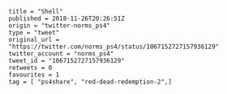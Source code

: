 ```
title = "Shell"
published = 2018-11-26T20:26:51Z
origin = "twitter-norms_ps4"
type = "tweet"
original_url = "https://twitter.com/norms_ps4/status/1067152727157936129"
twitter_account = "norms_ps4"
tweet_id = "1067152727157936129"
retweets = 0
favourites = 1
tag = [ "ps4share", "red-dead-redemption-2",]
```

<p class='image'><img src='https://mnf.m17s.net/2018/11/26/Ds9Jv0GXoAA0tKs.jpg' alt=''></p>

